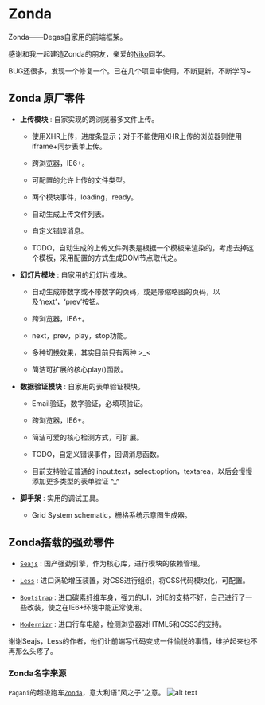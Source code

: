 # Zonda

Zonda——Degas自家用的前端框架。

感谢和我一起建造Zonda的朋友，亲爱的[Niko](http://niko-blog.com/)同学。

BUG还很多，发现一个修复一个。已在几个项目中使用，不断更新，不断学习~

## Zonda 原厂零件

- **上传模块** : 自家实现的跨浏览器多文件上传。
    

    + 使用XHR上传，进度条显示；对于不能使用XHR上传的浏览器则使用iframe+同步表单上传。
    
    + 跨浏览器，IE6+。

    + 可配置的允许上传的文件类型。

    + 两个模块事件，loading，ready。
    
    + 自动生成上传文件列表。
    
    + 自定义错误消息。

    + TODO，自动生成的上传文件列表是根据一个模板来渲染的，考虑去掉这个模板，采用配置的方式生成DOM节点取代之。

- **幻灯片模块** : 自家用的幻灯片模块。

    + 自动生成带数字或不带数字的页码，或是带缩略图的页码，以及‘next’，‘prev’按钮。

    + 跨浏览器，IE6+。

    + next，prev，play，stop功能。

    + 多种切换效果，其实目前只有两种 >_<

    + 简洁可扩展的核心play()函数。

- **数据验证模块** : 自家用的表单验证模块。

    + Email验证，数字验证，必填项验证。
    
    + 跨浏览器，IE6+。 
        
    + 简洁可爱的核心检测方式，可扩展。

    + TODO，自定义错误事件，回调消息函数。

    + 目前支持验证普通的 input:text，select:option，textarea，以后会慢慢添加更多类型的表单验证 ^_^
    
- **脚手架** : 实用的调试工具。
    
    + Grid System schematic，栅格系统示意图生成器。
    
## Zonda搭载的强劲零件

- [`Seajs`](http://seajs.org/docs/#intro) : 国产强劲引擎，作为核心库，进行模块的依赖管理。

- [`Less`](http://lesscss.org/) : 进口涡轮增压装置，对CSS进行组织，将CSS代码模块化，可配置。

- [`Bootstrap`](http://twitter.github.com/bootstrap/index.html) : 进口碳素纤维车身，强力的UI，对IE的支持不好，自己进行了一些改装，使之在IE6+环境中能正常使用。

- [`Modernizr`](http://modernizr.com/) : 进口行车电脑，检测浏览器对HTML5和CSS3的支持。

谢谢Seajs，Less的作者，他们让前端写代码变成一件愉悦的事情，维护起来也不再那么头疼了。

### Zonda名字来源

`Pagani`的超级跑车[`Zonda`](http://www.pagani.com/zonda/default.aspx)，意大利语“风之子”之意。
![alt text](http://www.widescreenbackgrounds.net/wallpapers/background-widescreen-white-pagani-zonda-wallpapers.jpg 'Zonda')
